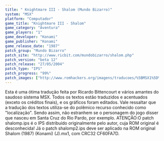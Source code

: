 ```yaml
---
title: " Knightmare III - Shalom (Mundo Bizarro)"
system: "MSX"
platform: "Computador"
game_title: "Knightmare III - Shalom"
game_category: "Aventura"
game_players: "1"
game_developer: "Konami"
game_publisher: "Konami"
game_release_date: "1987"
patch_group: "Mundo Bizarro"
patch_site: "http://www.ricbit.com/mundobizarro/shalom.php"
patch_version: "beta 12"
patch_release: "27/05/2004"
patch_type: "IPS"
patch_progress: "99%"
patch_images: ["http://www.romhackers.org/imagens/traducoes/%5BMSX1%5D%20Knightmare%20III%20-%20Shalom%20-%20Mundo%20Bizarro%20-%201.png","http://romhackers.org/uploads/smil47047241216ea.gif","http://www.romhackers.org/imagens/traducoes/%5BMSX1%5D%20Knightmare%20III%20-%20Shalom%20-%20Mundo%20Bizarro%20-%202.png","http://www.romhackers.org/imagens/traducoes/%5BMSX1%5D%20Knightmare%20III%20-%20Shalom%20-%20Mundo%20Bizarro%20-%203.png"]
---
```

Esta é uma ótima tradução feita por Ricardo Bittencourt e vários amantes do saudoso sistema MSX. Todos os textos estão traduzidos e acentuados (exceto os créditos finais), e os gráficos foram editados. Vale ressaltar que a tradução dos textos utiliza-se do polêmico recurso conhecido como "localização". Sendo assim, não estranhem se o personagem do jogo disser que nasceu em Santa Cruz do Rio Pardo, por exemplo. ATENÇÃO:O patch shalomp.ips é o IPS distribuído originalmente pelo autor, cuja ROM original é desconhecida! Já o patch shalomp2.ips deve ser aplicado na ROM original Shalom (1987) (Konami) (J).mx1, com CRC32 CF60FA7D.